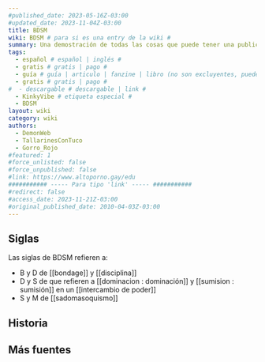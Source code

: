 ```yaml
---
#published_date: 2023-05-16Z-03:00
#updated_date: 2023-11-04Z-03:00
title: BDSM
wiki: BDSM # para si es una entry de la wiki #
summary: Una demostración de todas las cosas que puede tener una publicación
tags:
  - español # español | inglés #
  - gratis # gratis | pago #
  - guía # guía | articulo | fanzine | libro (no son excluyentes, pueden haber varios) #
  - gratis # gratis | pago #
#  - descargable # descargable | link #
  - KinkyVibe # etiqueta especial #
  - BDSM
layout: wiki
category: wiki
authors:
  - DemonWeb
  - TallarinesConTuco
  - Gorro_Rojo
#featured: 1
#force_unlisted: false
#force_unpublished: false
#link: https://www.altoporno.gay/edu
########### ----- Para tipo 'link' ----- ###########
#redirect: false
#access_date: 2023-11-21Z-03:00
#original_published_date: 2010-04-03Z-03:00
---
```




## Siglas

Las siglas de BDSM refieren a:

- B y D de [[bondage]] y [[disciplina]]
- D y S de que refieren a [[dominacion : dominación]] y [[sumision : sumisión]] en un [[intercambio de poder]]
- S y M de [[sadomasoquismo]]

## Historia

## Más fuentes